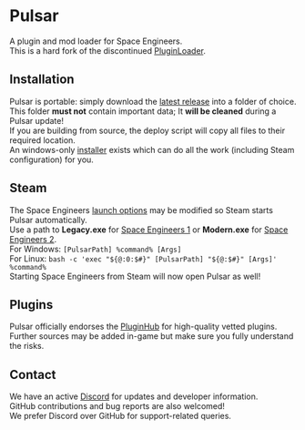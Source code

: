 # Pulsar
A plugin and mod loader for Space Engineers.<br>
This is a hard fork of the discontinued [PluginLoader](https://github.com/sepluginloader/PluginLoader).<br>

## Installation
Pulsar is portable: simply download the [latest release](https://github.com/SpaceGT/Pulsar/releases/latest) into a folder of choice.<br>
This folder **must not** contain important data; It **will be cleaned** during a Pulsar update! <br>
If you are building from source, the deploy script will copy all files to their required location.<br>
An windows-only [installer](https://github.com/StarCpt/Pulsar-Installer) exists which can do all the work (including Steam configuration) for you.<br>

## Steam
The Space Engineers [launch options](https://help.steampowered.com/en/faqs/view/7D01-D2DD-D75E-2955) may be modified so Steam starts Pulsar automatically.<br>
Use a path to **Legacy.exe** for [Space Engineers 1](https://steampowered.com/app/244850) or **Modern.exe** for [Space Engineers 2](https://steampowered.com/app/1133870).<br>
For Windows: `[PulsarPath] %command% [Args]`<br>
For Linux: `bash -c 'exec "${@:0:$#}" [PulsarPath] "${@:$#}" [Args]' %command%`<br>
Starting Space Engineers from Steam will now open Pulsar as well!<br>

## Plugins
Pulsar officially endorses the [PluginHub](https://github.com/StarCpt/PluginHub) for high-quality vetted plugins.<br>
Further sources may be added in-game but make sure you fully understand the risks.<br>

## Contact
We have an active [Discord](https://discord.gg/z8ZczP2YZY) for updates and developer information.<br>
GitHub contributions and bug reports are also welcomed!<br>
We prefer Discord over GitHub for support-related queries.<br>
